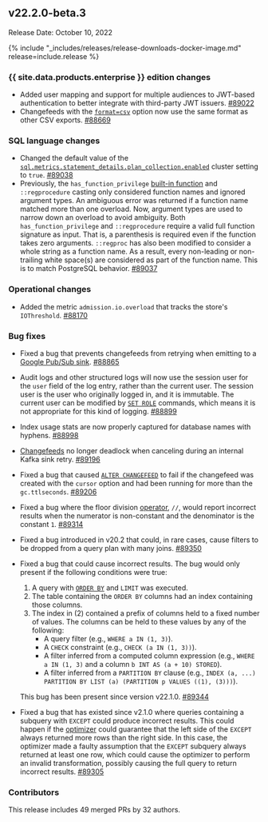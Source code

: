 ## v22.2.0-beta.3

Release Date: October 10, 2022

{% include "_includes/releases/release-downloads-docker-image.md" release=include.release %}

<h3 id="v22-2-0-beta-3-{{-site.data.products.enterprise-}}-edition-changes">{{ site.data.products.enterprise }} edition changes</h3>

- Added user mapping and support for multiple audiences to JWT-based authentication to better integrate with third-party JWT issuers. [#89022][#89022]
- Changefeeds with the [`format=csv`](https://www.cockroachlabs.com/docs/v22.2/create-changefeed#format) option now use the same format as other CSV exports. [#88669][#88669]

<h3 id="v22-2-0-beta-3-sql-language-changes">SQL language changes</h3>

- Changed the default value of the [`sql.metrics.statement_details.plan_collection.enabled`](https://www.cockroachlabs.com/docs/v22.2/cluster-settings) cluster setting to `true`. [#89038][#89038]
- Previously, the `has_function_privilege` [built-in function](https://www.cockroachlabs.com/docs/v22.2/functions-and-operators) and `::regprocedure` casting only considered function names and ignored argument types. An ambiguous error was returned if a function name matched more than one overload. Now, argument types are used to narrow down an overload to avoid ambiguity. Both `has_function_privilege` and `::regprocedure` require a valid full function signature as input. That is, a parenthesis is required even if the function takes zero arguments. `::regproc` has also been modified to consider a whole string as a function name. As a result, every non-leading or non-trailing white space(s) are considered as part of the function name. This is to match PostgreSQL behavior. [#89037][#89037]

<h3 id="v22-2-0-beta-3-operational-changes">Operational changes</h3>

- Added the metric `admission.io.overload` that tracks the store's `IOThreshold`. [#88170][#88170]

<h3 id="v22-2-0-beta-3-bug-fixes">Bug fixes</h3>

- Fixed a bug that prevents changefeeds from retrying when emitting to a [Google Pub/Sub sink](https://www.cockroachlabs.com/docs/v22.2/changefeed-sinks#google-cloud-pub-sub). [#88865][#88865]
- Audit logs and other structured logs will now use the session user for the `user` field of the log entry, rather than the current user. The session user is the user who originally logged in, and it is immutable. The current user can be modified by [`SET ROLE`](https://www.cockroachlabs.com/docs/v22.2/set-vars) commands, which means it is not appropriate for this kind of logging. [#88899][#88899]
- Index usage stats are now properly captured for database names with hyphens. [#88998][#88998]
- [Changefeeds](https://www.cockroachlabs.com/docs/v22.2/change-data-capture-overview) no longer deadlock when canceling during an internal Kafka sink retry. [#89196][#89196]
- Fixed a bug that caused [`ALTER CHANGEFEED`](https://www.cockroachlabs.com/docs/v22.2/alter-changefeed) to fail if the changefeed was created with the `cursor` option and had been running for more than the `gc.ttlseconds`. [#89206][#89206]
- Fixed a bug where the floor division [operator](https://www.cockroachlabs.com/docs/v22.2/functions-and-operators), `//`, would report incorrect results when the numerator is non-constant and the denominator is the constant `1`. [#89314][#89314]
- Fixed a bug introduced in v20.2 that could, in rare cases, cause filters to be dropped from a query plan with many joins. [#89350][#89350]
- Fixed a bug that could cause incorrect results. The bug would only present if the following conditions were true:   
    1. A query with [`ORDER BY`](https://www.cockroachlabs.com/docs/v22.2/order-by) and `LIMIT` was executed.
    1. The table containing the `ORDER BY` columns had an index containing those columns.
    1. The index in (2) contained a prefix of columns held to a fixed number of values. The columns can be held to these values by any of the following:
        - A query filter (e.g., `WHERE a IN (1, 3)`).
        - A `CHECK` constraint (e.g., `CHECK (a IN (1, 3))`).
        - A filter inferred from a computed column expression (e.g., `WHERE a IN (1, 3)` and a column `b INT AS (a + 10) STORED`).
        - A filter inferred from a `PARTITION BY` clause (e.g., `INDEX (a, ...) PARTITION BY LIST (a) (PARTITION p VALUES ((1), (3)))`).

    This bug has been present since version v22.1.0. [#89344][#89344]
- Fixed a bug that has existed since v2.1.0 where queries containing a subquery with `EXCEPT` could produce incorrect results. This could happen if the [optimizer](https://www.cockroachlabs.com/docs/v22.2/cost-based-optimizer) could guarantee that the left side of the `EXCEPT` always returned more rows than the right side. In this case, the optimizer made a faulty assumption that the `EXCEPT` subquery always returned at least one row, which could cause the optimizer to perform an invalid transformation, possibly causing the full query to return incorrect results. [#89305][#89305]

<h3 id="v22-2-0-beta-3-contributors">Contributors</h3>

This release includes 49 merged PRs by 32 authors.

[#88170]: https://github.com/cockroachdb/cockroach/pull/88170
[#88669]: https://github.com/cockroachdb/cockroach/pull/88669
[#88865]: https://github.com/cockroachdb/cockroach/pull/88865
[#88899]: https://github.com/cockroachdb/cockroach/pull/88899
[#88998]: https://github.com/cockroachdb/cockroach/pull/88998
[#89022]: https://github.com/cockroachdb/cockroach/pull/89022
[#89037]: https://github.com/cockroachdb/cockroach/pull/89037
[#89038]: https://github.com/cockroachdb/cockroach/pull/89038
[#89196]: https://github.com/cockroachdb/cockroach/pull/89196
[#89206]: https://github.com/cockroachdb/cockroach/pull/89206
[#89305]: https://github.com/cockroachdb/cockroach/pull/89305
[#89314]: https://github.com/cockroachdb/cockroach/pull/89314
[#89344]: https://github.com/cockroachdb/cockroach/pull/89344
[#89350]: https://github.com/cockroachdb/cockroach/pull/89350
